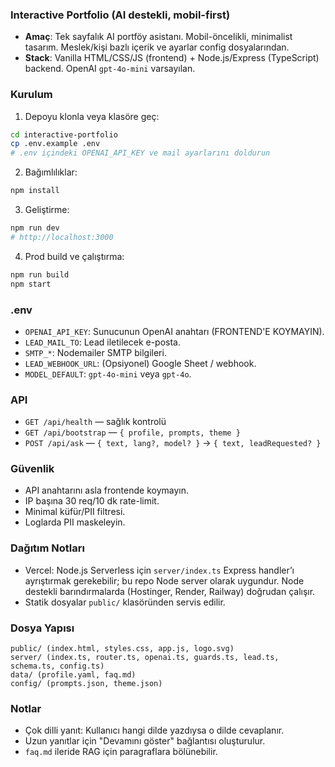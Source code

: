### Interactive Portfolio (AI destekli, mobil-first)

- **Amaç**: Tek sayfalık AI portföy asistanı. Mobil-öncelikli, minimalist tasarım. Meslek/kişi bazlı içerik ve ayarlar config dosyalarından.
- **Stack**: Vanilla HTML/CSS/JS (frontend) + Node.js/Express (TypeScript) backend. OpenAI `gpt-4o-mini` varsayılan.

### Kurulum

1) Depoyu klonla veya klasöre geç:
```bash
cd interactive-portfolio
cp .env.example .env
# .env içindeki OPENAI_API_KEY ve mail ayarlarını doldurun
```

2) Bağımlılıklar:
```bash
npm install
```

3) Geliştirme:
```bash
npm run dev
# http://localhost:3000
```

4) Prod build ve çalıştırma:
```bash
npm run build
npm start
```

### .env
- `OPENAI_API_KEY`: Sunucunun OpenAI anahtarı (FRONTEND'E KOYMAYIN).
- `LEAD_MAIL_TO`: Lead iletilecek e-posta.
- `SMTP_*`: Nodemailer SMTP bilgileri.
- `LEAD_WEBHOOK_URL`: (Opsiyonel) Google Sheet / webhook.
- `MODEL_DEFAULT`: `gpt-4o-mini` veya `gpt-4o`.

### API
- `GET /api/health` — sağlık kontrolü
- `GET /api/bootstrap` — `{ profile, prompts, theme }`
- `POST /api/ask` — `{ text, lang?, model? }` → `{ text, leadRequested? }`

### Güvenlik
- API anahtarını asla frontende koymayın.
- IP başına 30 req/10 dk rate-limit.
- Minimal küfür/PII filtresi.
- Loglarda PII maskeleyin.

### Dağıtım Notları
- Vercel: Node.js Serverless için `server/index.ts` Express handler’ı ayrıştırmak gerekebilir; bu repo Node server olarak uygundur. Node destekli barındırmalarda (Hostinger, Render, Railway) doğrudan çalışır.
- Statik dosyalar `public/` klasöründen servis edilir.

### Dosya Yapısı
```
public/ (index.html, styles.css, app.js, logo.svg)
server/ (index.ts, router.ts, openai.ts, guards.ts, lead.ts, schema.ts, config.ts)
data/ (profile.yaml, faq.md)
config/ (prompts.json, theme.json)
```

### Notlar
- Çok dilli yanıt: Kullanıcı hangi dilde yazdıysa o dilde cevaplanır.
- Uzun yanıtlar için "Devamını göster" bağlantısı oluşturulur.
- `faq.md` ileride RAG için paragraflara bölünebilir.
